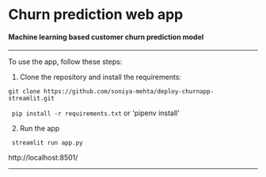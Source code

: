 # Churn prediction web app

#### Machine learning based customer churn prediction model

---
To use the app, follow these steps:

1. Clone the repository and install the requirements:

`git clone https://github.com/soniya-mehta/deploy-churnapp-streamlit.git`

` pip install -r requirements.txt` or 'pipenv install' 

2. Run the app 

` streamlit run app.py`

http://localhost:8501/

---
